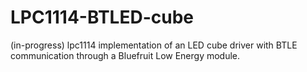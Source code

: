 LPC1114-BTLED-cube
=============

(in-progress) lpc1114 implementation of an LED cube driver with BTLE communication through a Bluefruit Low Energy module.
